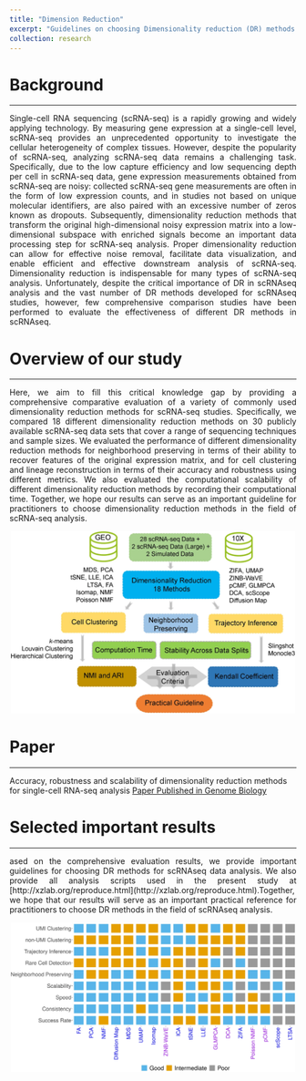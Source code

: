 ```yaml
---
title: "Dimension Reduction"
excerpt: "Guidelines on choosing Dimensionality reduction (DR) methods for scRNA-seq studies.<br/><img src='/images/DR_GB_2019_logo.jpeg' width='200'>"
collection: research
---
```


# Background
------
<p style="text-align: justify">
Single-cell RNA sequencing (scRNA-seq) is a rapidly growing and widely applying technology. By measuring gene expression at a single-cell level, scRNA-seq provides an unprecedented opportunity to investigate the cellular heterogeneity of complex tissues. However, despite the popularity of scRNA-seq, analyzing scRNA-seq data remains a challenging task. Specifically, due to the low capture efficiency and low sequencing depth per cell in scRNA-seq data, gene expression measurements obtained from scRNA-seq are noisy: collected scRNA-seq gene measurements are often in the form of low expression counts, and in studies not based on unique molecular identifiers, are also paired with an excessive number of zeros known as dropouts. Subsequently, dimensionality reduction methods that transform the original high-dimensional noisy expression matrix into a low-dimensional subspace with enriched signals become an important data processing step for scRNA-seq analysis. Proper dimensionality reduction can allow for effective noise removal, facilitate data visualization, and enable efficient and effective downstream analysis of scRNA-seq. Dimensionality reduction is indispensable for many types of scRNA-seq analysis. Unfortunately, despite the critical importance of DR in scRNAseq analysis and the vast number of DR methods developed for scRNAseq studies, however, few comprehensive comparison studies have been performed to evaluate the effectiveness of different DR methods in scRNAseq.
</p>


# Overview of our study 
------
<p style="text-align: justify">
Here, we aim to fill this critical knowledge gap by providing a comprehensive comparative evaluation of a variety of commonly used dimensionality reduction methods for scRNA-seq studies. Specifically, we compared 18 different dimensionality reduction methods on 30 publicly available scRNA-seq data sets that cover a range of sequencing techniques and sample sizes. We evaluated the performance of different dimensionality reduction methods for neighborhood preserving in terms of their ability to recover features of the original expression matrix, and for cell clustering and lineage reconstruction in terms of their accuracy and robustness using different metrics. We also evaluated the computational scalability of different dimensionality reduction methods by recording their computational time. Together, we hope our results can serve as an important guideline for practitioners to choose dimensionality reduction methods in the field of scRNA-seq analysis.
</p>
<div style="text-align: center;">
  <img src="/images/DR_GB_2019.png" alt="drawing" width="500"/>
</div>


# Paper
------
Accuracy, robustness and scalability of dimensionality reduction methods for single-cell RNA-seq analysis
[Paper Published in Genome Biology](https://genomebiology.biomedcentral.com/articles/10.1186/s13059-019-1898-6)

# Selected important results
------
<p style="text-align: justify">
ased on the comprehensive evaluation results, we provide important guidelines for choosing DR methods for scRNAseq data analysis. We also provide all analysis scripts used in the present study at [http://xzlab.org/reproduce.html](http://xzlab.org/reproduce.html).Together, we hope that our results will serve as an important practical reference for practitioners to choose DR methods in the field of scRNAseq analysis.
</p>
<div style="text-align: center;">
  <img src="/images/DR_GB_2019_Figure5.png" alt="drawing" width="500"/>
</div>



